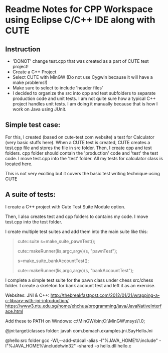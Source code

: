 Readme Notes for CPP Workspace using Eclipse C/C++ IDE along with CUTE
======================================================================

Instruction
-----------

- 'DONOT' change test.cpp that was created as a part of CUTE test project!
- Create a C++ Project
- Select CUTE with MinGW (Do not use Cygwin because it will have a make problems!)
- Make sure to select to include 'header files'
- I decided to organize the src into cpp and test subfolders to separate production code
   and unit tests. I am not quite sure how a typical C++ project handles unit tests. I am 
   doing it manually because that is how I work on Java using JUnit.

Simple test case:
----------------
For this, I created (based on cute-test.com website) a test for Calculator (very basic stuffs here). When a CUTE test is created, CUTE creates a test.cpp file and stores the file in src folder. Then, I create cpp and test folders. cpp folder should contain the 'production' code and 'test' the test code. I move test.cpp into the 'test' folder. All my tests for calculator class is located here.

This is not very exciting but it covers the basic test writing technique using CUTE

A suite of tests:
----------------
I create a C++ project with Cute Test Suite Module option.

Then, I also creates test and cpp folders to contains my code. I move test.cpp into the test folder.

I create multiple test suites and add them into the main suite like this:
> cute::suite s=make_suite_pawnTest();
>
> cute::makeRunner(lis,argc,argv)(s, "pawnTest");
>
> s=make_suite_bankAccountTest();
>
> cute::makeRunner(lis,argc,argv)(s, "bankAccountTest");

I complete a simple test suite for the pawn class under chess src/chess folder.
I create a skeleton for bank account test and left it as an exercise.

Websites:
JNI & C++:
http://thebreakfastpost.com/2012/01/21/wrapping-a-c-library-with-jni-introduction/
https://www3.ntu.edu.sg/home/ehchua/programming/java/JavaNativeInterface.html

Add these to PATH on Windows:
c:\MinGW\bin;C:\MinGW\msys\1.0;


@jni:target/classes folder:
javah com.bemach.examples.jni.SayHelloJni

@hello:src folder
gcc -Wl,--add-stdcall-alias -I"%JAVA_HOME%\include" -I"%JAVA_HOME%\include\win32" -shared -o hello.dll hello.c

